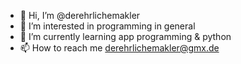- 👋 Hi, I’m @derehrlichemakler
- 👀 I’m interested in programming in general
- 🌱 I’m currently learning app programming & python
- 📫 How to reach me derehrlichemakler@gmx.de 

<!---
derehrlichemakler/derehrlichemakler is a ✨ special ✨ repository because its `README.md` (this file) appears on your GitHub profile.
You can click the Preview link to take a look at your changes.
--->
